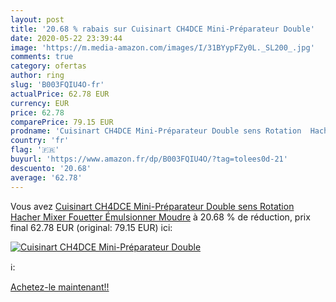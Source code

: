```yaml
---
layout: post
title: '20.68 % rabais sur Cuisinart CH4DCE Mini-Préparateur Double'
date: 2020-05-22 23:39:44
image: 'https://m.media-amazon.com/images/I/31BYypFZy0L._SL200_.jpg'
comments: true
category: ofertas
author: ring
slug: 'B003FQIU4O-fr'
actualPrice: 62.78 EUR
currency: EUR
price: 62.78
comparePrice: 79.15 EUR
prodname: 'Cuisinart CH4DCE Mini-Préparateur Double sens Rotation  Hacher  Mixer  Fouetter  Émulsionner  Moudre'
country: 'fr'
flag: '🇫🇷'
buyurl: 'https://www.amazon.fr/dp/B003FQIU4O/?tag=tolees0d-21'
descuento: '20.68'
average: '62.78'
---
```


Vous avez [Cuisinart CH4DCE Mini-Préparateur Double sens Rotation  Hacher  Mixer  Fouetter  Émulsionner  Moudre](https://www.amazon.fr/dp/B003FQIU4O/?tag=tolees0d-21)  à  20.68 % de réduction, prix final  62.78 EUR (original: 79.15 EUR) ici:

[![Cuisinart CH4DCE Mini-Préparateur Double](https://m.media-amazon.com/images/I/31BYypFZy0L._SL200_.jpg)](https://www.amazon.fr/dp/B003FQIU4O/?tag=tolees0d-21)

ℹ️:


[Achetez-le maintenant!!](https://www.amazon.fr/dp/B003FQIU4O/?tag=tolees0d-21)
